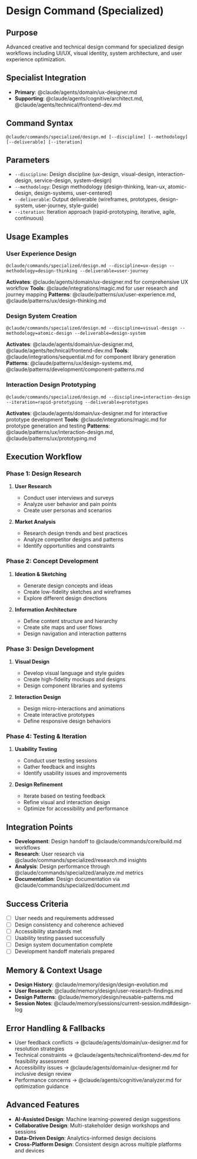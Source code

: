 # Design Command (Specialized)

## Purpose
Advanced creative and technical design command for specialized design workflows including UI/UX, visual identity, system architecture, and user experience optimization.

## Specialist Integration
- **Primary**: @claude/agents/domain/ux-designer.md
- **Supporting**: @claude/agents/cognitive/architect.md, @claude/agents/technical/frontend-dev.md

## Command Syntax
```
@claude/commands/specialized/design.md [--discipline] [--methodology] [--deliverable] [--iteration]
```

## Parameters
- `--discipline`: Design discipline (ux-design, visual-design, interaction-design, service-design, system-design)
- `--methodology`: Design methodology (design-thinking, lean-ux, atomic-design, design-systems, user-centered)
- `--deliverable`: Output deliverable (wireframes, prototypes, design-system, user-journey, style-guide)
- `--iteration`: Iteration approach (rapid-prototyping, iterative, agile, continuous)

## Usage Examples

### User Experience Design
```
@claude/commands/specialized/design.md --discipline=ux-design --methodology=design-thinking --deliverable=user-journey
```
**Activates**: @claude/agents/domain/ux-designer.md for comprehensive UX workflow
**Tools**: @claude/integrations/magic.md for user research and journey mapping
**Patterns**: @claude/patterns/ux/user-experience.md, @claude/patterns/ux/design-thinking.md

### Design System Creation
```
@claude/commands/specialized/design.md --discipline=visual-design --methodology=atomic-design --deliverable=design-system
```
**Activates**: @claude/agents/domain/ux-designer.md, @claude/agents/technical/frontend-dev.md
**Tools**: @claude/integrations/sequential.md for component library generation
**Patterns**: @claude/patterns/ux/design-systems.md, @claude/patterns/development/component-patterns.md

### Interaction Design Prototyping
```
@claude/commands/specialized/design.md --discipline=interaction-design --iteration=rapid-prototyping --deliverable=prototypes
```
**Activates**: @claude/agents/domain/ux-designer.md for interactive prototype development
**Tools**: @claude/integrations/magic.md for prototype generation and testing
**Patterns**: @claude/patterns/ux/interaction-design.md, @claude/patterns/ux/prototyping.md

## Execution Workflow

### Phase 1: Design Research
1. **User Research**
   - Conduct user interviews and surveys
   - Analyze user behavior and pain points
   - Create user personas and scenarios

2. **Market Analysis**
   - Research design trends and best practices
   - Analyze competitor designs and patterns
   - Identify opportunities and constraints

### Phase 2: Concept Development
1. **Ideation & Sketching**
   - Generate design concepts and ideas
   - Create low-fidelity sketches and wireframes
   - Explore different design directions

2. **Information Architecture**
   - Define content structure and hierarchy
   - Create site maps and user flows
   - Design navigation and interaction patterns

### Phase 3: Design Development
1. **Visual Design**
   - Develop visual language and style guides
   - Create high-fidelity mockups and designs
   - Design component libraries and systems

2. **Interaction Design**
   - Design micro-interactions and animations
   - Create interactive prototypes
   - Define responsive design behaviors

### Phase 4: Testing & Iteration
1. **Usability Testing**
   - Conduct user testing sessions
   - Gather feedback and insights
   - Identify usability issues and improvements

2. **Design Refinement**
   - Iterate based on testing feedback
   - Refine visual and interaction design
   - Optimize for accessibility and performance

## Integration Points
- **Development**: Design handoff to @claude/commands/core/build.md workflows
- **Research**: User research via @claude/commands/specialized/research.md insights
- **Analysis**: Design performance through @claude/commands/specialized/analyze.md metrics
- **Documentation**: Design documentation via @claude/commands/specialized/document.md

## Success Criteria
- [ ] User needs and requirements addressed
- [ ] Design consistency and coherence achieved
- [ ] Accessibility standards met
- [ ] Usability testing passed successfully
- [ ] Design system documentation complete
- [ ] Development handoff materials prepared

## Memory & Context Usage
- **Design History**: @claude/memory/design/design-evolution.md
- **User Research**: @claude/memory/design/user-research-findings.md
- **Design Patterns**: @claude/memory/design/reusable-patterns.md
- **Session Notes**: @claude/memory/sessions/current-session.md#design-log

## Error Handling & Fallbacks
- User feedback conflicts → @claude/agents/domain/ux-designer.md for resolution strategies
- Technical constraints → @claude/agents/technical/frontend-dev.md for feasibility assessment
- Accessibility issues → @claude/agents/domain/ux-designer.md for inclusive design review
- Performance concerns → @claude/agents/cognitive/analyzer.md for optimization guidance

## Advanced Features
- **AI-Assisted Design**: Machine learning-powered design suggestions
- **Collaborative Design**: Multi-stakeholder design workshops and sessions
- **Data-Driven Design**: Analytics-informed design decisions
- **Cross-Platform Design**: Consistent design across multiple platforms and devices